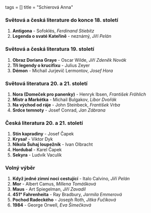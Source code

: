 tags = []
title = "Schierová Anna"

### Světová a česká literature do konce 18. století
1. __Antigona__ - Sofoklés, _Ferdinand Stiebitz_
0. __Legenda o svaté Kateřině__ - neznámý, _Jiří Pelán_

### Světová a česká literatura 19. století
1. __Obraz Doriana Graye__ - Oscar Wilde, _Jiří Zdeněk Novák_
0. __Tři legendy o krucifixu__ - Julius Zeyer
0. __Démon__ - Michail Jurjevič Lermontov, _Josef Hora_

### Světová literatura 20. a 21. století
1. __Nora (Domeček pro panenky)__ - Henryk Ibsen, _František Fröhlich_
0. __Mistr a Markétka__ - Michail Bulgakov, _Libor Dvořák_
0. __Na východ od ráje__ - John Steinbeck, _František Vrba_
0. __Srdce temnoty__ - Josef Conrad, _Jan Zábrana_

### Česká literatura 20. a 21. století
1. __Stín kapradiny__ - Josef Čapek
0. __Krysař__ - Viktor Dyk
0. __Nikola Šuhaj loupežník__ - Ivan Olbracht
0. __Hordubal__ - Karel Čapek
0. __Sekyra__ - Ludvík Vaculík

### Volný výběr
1. __Když jedné zimní noci cestující__ - Italo Calvino, _Jiří Pelán_
0. __Mor__ - Albert Camus, _Millena Tomášková_
0. __Maus__ - Art Spiegelman, _Jiří Zavadil_
0. __451° Fahrenheita__ - Ray Bradbury, _Jarmila Emmerová_
0. __Pochod Radeckého__ - Joseph Roth, _Jitka Fučíková_
0. __1984__ - George Orwell, _Eva Šimečková_
